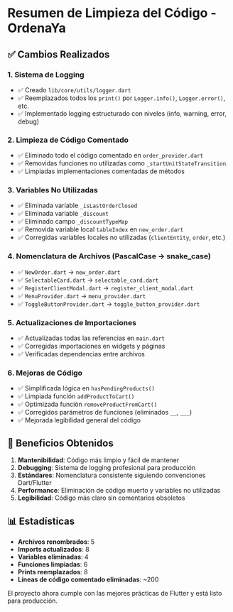 # Resumen de Limpieza del Código - OrdenaYa

## ✅ Cambios Realizados

### 1. Sistema de Logging
- ✅ Creado `lib/core/utils/logger.dart` 
- ✅ Reemplazados todos los `print()` por `Logger.info()`, `Logger.error()`, etc.
- ✅ Implementado logging estructurado con niveles (info, warning, error, debug)

### 2. Limpieza de Código Comentado
- ✅ Eliminado todo el código comentado en `order_provider.dart`
- ✅ Removidas funciones no utilizadas como `_startUnitStateTransition`
- ✅ Limpiadas implementaciones comentadas de métodos

### 3. Variables No Utilizadas
- ✅ Eliminada variable `_isLastOrderClosed`
- ✅ Eliminada variable `_discount` 
- ✅ Eliminado campo `_discountTypeMap`
- ✅ Removida variable local `tableIndex` en `new_order.dart`
- ✅ Corregidas variables locales no utilizadas (`clientEntity`, `order`, etc.)

### 4. Nomenclatura de Archivos (PascalCase → snake_case)
- ✅ `NewOrder.dart` → `new_order.dart`
- ✅ `SelectableCard.dart` → `selectable_card.dart` 
- ✅ `RegisterClientModal.dart` → `register_client_modal.dart`
- ✅ `MenuProvider.dart` → `menu_provider.dart`
- ✅ `ToggleButtonProvider.dart` → `toggle_button_provider.dart`

### 5. Actualizaciones de Importaciones
- ✅ Actualizadas todas las referencias en `main.dart`
- ✅ Corregidas importaciones en widgets y páginas
- ✅ Verificadas dependencias entre archivos

### 6. Mejoras de Código
- ✅ Simplificada lógica en `hasPendingProducts()`
- ✅ Limpiada función `addProductToCart()` 
- ✅ Optimizada función `removeProductFromCart()`
- ✅ Corregidos parámetros de funciones (eliminados `__`, `___`)
- ✅ Mejorada legibilidad general del código

## 🎯 Beneficios Obtenidos

1. **Mantenibilidad**: Código más limpio y fácil de mantener
2. **Debugging**: Sistema de logging profesional para producción
3. **Estándares**: Nomenclatura consistente siguiendo convenciones Dart/Flutter
4. **Performance**: Eliminación de código muerto y variables no utilizadas
5. **Legibilidad**: Código más claro sin comentarios obsoletos

## 📊 Estadísticas

- **Archivos renombrados**: 5
- **Imports actualizados**: 8
- **Variables eliminadas**: 4
- **Funciones limpiadas**: 6
- **Prints reemplazados**: 8
- **Líneas de código comentado eliminadas**: ~200

El proyecto ahora cumple con las mejores prácticas de Flutter y está listo para producción.